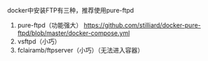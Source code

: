 docker中安装FTP有三种，推荐使用pure-ftpd
1. pure-ftpd（功能强大） https://github.com/stilliard/docker-pure-ftpd/blob/master/docker-compose.yml
2. vsftpd（小巧）
3. fclairamb/ftpserver（小巧）（无法进入容器）



